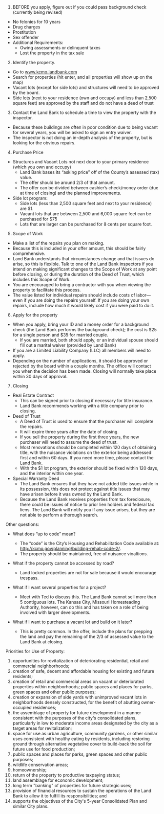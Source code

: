 1.	BEFORE you apply, figure out if you could pass background check (currently being revised)
  * No felonies for 10 years
  * Drug charges
  * Prostitution
  * Sex offender
  * Additional Requirements:
    * Owing assessments or delinquent taxes
    * Lost the property in the tax sale
2.	Identify the property.
  * Go to www.kcmo.landbank.com
  * Search for properties (hit enter, and all properties will show up on the map)
  * Vacant lots (except for side lots) and structures will need to be approved by the board. 
  * Side lots (next to your residence (own and occupy) and less than 2,500 square feet) are approved by the staff and do not have a deed of trust
3.	Contact the Land Bank to schedule a time to view the property with the inspector.
  * Because these buildings are often in poor condition due to being vacant for several years, you will be asked to sign an entry waiver.
  * The inspector is not doing an in-depth analysis of the property, but is looking for the obvious repairs.
4. Purchase Price
  * Structures and Vacant Lots not next door to your primary residence (which you own and occupy)
    * Land Bank bases its “asking price” off of the County’s assessed (tax) value.
    * The offer should be around 2/3 of that amount.
    * The offer can be divided between cashier’s check/money order (due at time of closing) and the planned improvements.
  * Side lot program:
    * Side lots (less than 2,500 square feet and next to your residence) are $1.
    * Vacant lots that are between 2,500 and 6,000 square feet can be purchased for $75
    * Lots that are larger can be purchased for 8 cents per square foot.
5.	Scope of Work
  * Make a list of the repairs you plan on making.
  * Because this is included in your offer amount, this should be fairly comprehensive. 
  * Land Bank understands that circumstances change and that issues do arise, so this is flexible. Talk to one of the Land Bank inspectors if you intend on making significant changes to the Scope of Work at any point before closing, or during the duration of the Deed of Trust, which includes this Scope of Work.
  * You are encouraged to bring a contractor with you when viewing the property to facilitate this process.
  * The value listed for individual repairs should include costs of labor—even if you are doing the repairs yourself. If you are doing your own repairs, include how much it would likely cost if you were paid to do it.
6.	Apply for the property
  * When you apply, bring your ID and a money order for a background check (the Land Bank performs the background check); the cost is $25 for a single person and $35 for married couple.
    *	If you are married, both should apply, or an individual spouse should fill out a marital waiver (provided by Land Bank)
  * If you are a Limited Liability Company (LLC) all members will need to apply.
  * Depending on the number of applications, it should be approved or rejected by the board within a couple months. The office will contact you when the decision has been made. Closing will normally take place within 30 days of approval.
7.	Closing
  * Real Estate Contract
    * This can be signed prior to closing if necessary for title insurance.
    * Land Bank recommends working with a title company prior to closing.
  * Deed of Trust
    * A Deed of Trust is used to ensure that the purchaser will complete the repairs.
    * It will expire three years after the date of closing. 
    * If you sell the property during the first three years, the new purchaser will need to assume the deed of trust.
    *	Most renovations should be completed within 120 days of obtaining title, with the nuisance violations on the exterior being addressed first and within 60 days. If you need more time, please contact the Land Bank.
    * With the $1 lot program, the exterior should be fixed within 120 days, and the interior within one year.
  * Special Warranty Deed
    * The Land Bank ensures that they have not added title issues while in its possession, this does not protect against title issues that may have arisen before it was owned by the Land Bank.
    * Because the Land Bank receives properties from tax foreclosure, there could be issues of notice to prior lien holders and federal tax liens. The Land Bank will notify you if any issue arises, but they are not able to perform a thorough search.
    
Other questions:

  * What does “up to code” mean?
    * The “code” is the City’s Housing and Rehabilitation Code available at: http://kcmo.gov/planning/building-rehab-code-2/.
    * The property should be maintained, free of nuisance vioaltions.
  * What if the property cannot be accessed by road?
    *	Land locked properties are not for sale because it would encourage trespass. 

  * What if I want several properties for a project?
    * Meet with Ted to discuss this. The Land Bank cannot sell more than 5 contiguous lots. The Kansas City, Missouri Homesteading Authority, however, can do this and has taken on a role of being involved with larger developments.
  * What if I want to purchase a vacant lot and build on it later?
    *	This is pretty common. In the offer, include the plans for prepping the land and pay the remaining of the 2/3 of assessed value to the Land Bank at closing.


Priorities for Use of Property:

1. opportunities for revitalization of deteriorating residential, retail and commercial neighborhoods;
2. creation of safe, decent and affordable housing for existing and future residents;
3. creation of retail and commercial areas on vacant or deteriorated properties within neighborhoods; public spaces and places for parks, green spaces and other public purposes;
4. creation or expansion of side yards with unimproved vacant lots in neighborhoods densely constructed, for the benefit of abutting owner-occupied residences;
5. the assemblage of property for future development in a manner consistent with the purposes of the city's consolidated plans, particularly in low to moderate income areas designated by the city as a target areas for revitalization;
6. space for use as urban agriculture, community gardens, or other similar uses consistent with healthy eating by residents, including restoring ground through alternative vegetative cover to build-back the soil for future use for food production;
7. public spaces and places for parks, green spaces and other public purposes;
8. wildlife conservation areas;
9. homeownership;
10. return of the property to productive taxpaying status;
11. land assemblage for economic development;
12. long term "banking" of properties for future strategic uses;
13. provision of financial resources to sustain the operations of the Land Bank to allow it to fulfill its responsibilities; and
14. supports the objectives of the City's 5-year Consolidated Plan and similar City plans.

